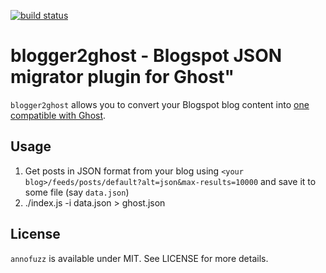 [![build status](https://secure.travis-ci.org/bebraw/blogger2ghost.png)](http://travis-ci.org/bebraw/blogger2ghost)
# blogger2ghost - Blogspot JSON migrator plugin for Ghost"

`blogger2ghost` allows you to convert your Blogspot blog content into [one compatible with Ghost](https://github.com/tryghost/Ghost/wiki/import-format).

## Usage

1. Get posts in JSON format from your blog using `<your blog>/feeds/posts/default?alt=json&max-results=10000` and save it to some file (say `data.json`)
2. ./index.js -i data.json > ghost.json

## License

`annofuzz` is available under MIT. See LICENSE for more details.
